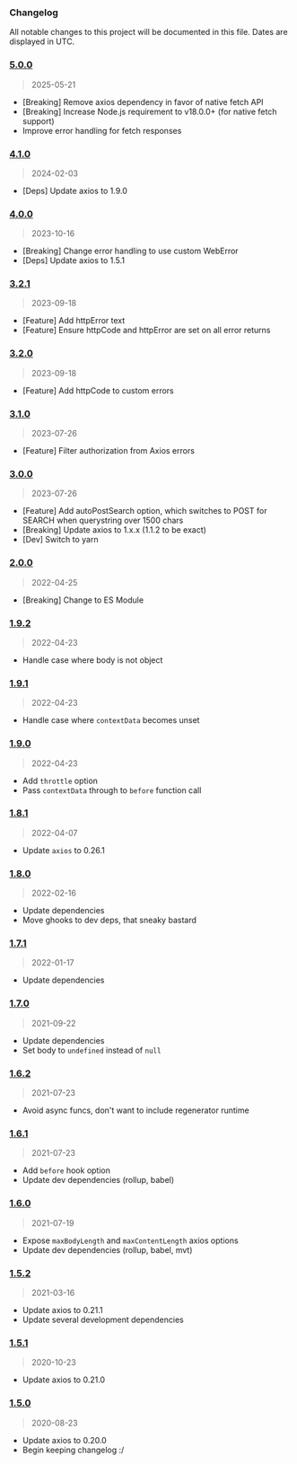 ### Changelog

All notable changes to this project will be documented in this file. Dates are displayed in UTC.

### [5.0.0](https://github.com/doesdev/get-scrud/compare/4.1.0...5.0.0)

> 2025-05-21

- [Breaking] Remove axios dependency in favor of native fetch API
- [Breaking] Increase Node.js requirement to v18.0.0+ (for native fetch support)
- Improve error handling for fetch responses

### [4.1.0](https://github.com/doesdev/get-scrud/compare/4.0.0...4.1.0)

> 2024-02-03

- [Deps] Update axios to 1.9.0

### [4.0.0](https://github.com/doesdev/get-scrud/compare/3.2.1...4.0.0)

> 2023-10-16

- [Breaking] Change error handling to use custom WebError
- [Deps] Update axios to 1.5.1

### [3.2.1](https://github.com/doesdev/get-scrud/compare/3.2.0...3.2.1)

> 2023-09-18

- [Feature] Add httpError text
- [Feature] Ensure httpCode and httpError are set on all error returns

### [3.2.0](https://github.com/doesdev/get-scrud/compare/3.1.0...3.2.0)

> 2023-09-18

- [Feature] Add httpCode to custom errors

### [3.1.0](https://github.com/doesdev/get-scrud/compare/3.0.0...3.1.0)

> 2023-07-26

- [Feature] Filter authorization from Axios errors

### [3.0.0](https://github.com/doesdev/get-scrud/compare/2.0.0...3.0.0)

> 2023-07-26

- [Feature] Add autoPostSearch option, which switches to POST for SEARCH when querystring over 1500 chars
- [Breaking] Update axios to 1.x.x (1.1.2 to be exact)
- [Dev] Switch to yarn

### [2.0.0](https://github.com/doesdev/get-scrud/compare/1.9.2...2.0.0)

> 2022-04-25

- [Breaking] Change to ES Module

### [1.9.2](https://github.com/doesdev/get-scrud/compare/1.9.1...1.9.2)

> 2022-04-23

- Handle case where body is not object

### [1.9.1](https://github.com/doesdev/get-scrud/compare/1.9.0...1.9.1)

> 2022-04-23

- Handle case where `contextData` becomes unset

### [1.9.0](https://github.com/doesdev/get-scrud/compare/1.8.1...1.9.0)

> 2022-04-23

- Add `throttle` option
- Pass `contextData` through to `before` function call

### [1.8.1](https://github.com/doesdev/get-scrud/compare/1.8.0...1.8.1)

> 2022-04-07

- Update `axios` to 0.26.1

### [1.8.0](https://github.com/doesdev/get-scrud/compare/1.7.1...1.8.0)

> 2022-02-16

- Update dependencies
- Move ghooks to dev deps, that sneaky bastard

### [1.7.1](https://github.com/doesdev/get-scrud/compare/1.7.0...1.7.1)

> 2022-01-17

- Update dependencies

### [1.7.0](https://github.com/doesdev/get-scrud/compare/1.6.2...1.7.0)

> 2021-09-22

- Update dependencies
- Set body to `undefined` instead of `null`

### [1.6.2](https://github.com/doesdev/get-scrud/compare/1.6.1...1.6.2)

> 2021-07-23

- Avoid async funcs, don't want to include regenerator runtime

### [1.6.1](https://github.com/doesdev/get-scrud/compare/1.6.0...1.6.1)

> 2021-07-23

- Add `before` hook option
- Update dev dependencies (rollup, babel)

### [1.6.0](https://github.com/doesdev/get-scrud/compare/1.5.2...1.6.0)

> 2021-07-19

- Expose `maxBodyLength` and `maxContentLength` axios options
- Update dev dependencies (rollup, babel, mvt)

### [1.5.2](https://github.com/doesdev/get-scrud/compare/1.5.1...1.5.2)

> 2021-03-16

- Update axios to 0.21.1
- Update several development dependencies

### [1.5.1](https://github.com/doesdev/get-scrud/compare/1.5.0...1.5.1)

> 2020-10-23

- Update axios to 0.21.0

### [1.5.0](https://github.com/doesdev/get-scrud/compare/1.4.6...1.5.0)

> 2020-08-23

- Update axios to 0.20.0
- Begin keeping changelog :/
